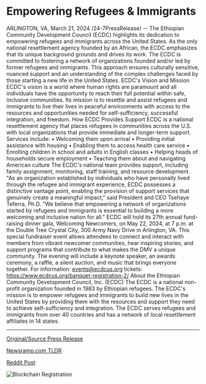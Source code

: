 # Empowering Refugees & Immigrants

ARLINGTON, VA, March 21, 2024 /24-7PressRelease/ -- The Ethiopian Community Development Council (ECDC) highlights its dedication to empowering refugees and immigrants across the United States. As the only national resettlement agency founded by an African, the ECDC emphasizes that its unique background grounds and drives its work.  The ECDC is committed to fostering a network of organizations founded and/or led by former refugees and immigrants. This approach ensures culturally sensitive, nuanced support and an understanding of the complex challenges faced by those starting a new life in the United States.  ECDC's Vision and Mission ECDC's vision is a world where human rights are paramount and all individuals have the opportunity to reach their full potential within safe, inclusive communities. Its mission is to resettle and assist refugees and immigrants to live their lives in peaceful environments with access to the resources and opportunities needed for self-sufficiency, successful integration, and freedom.  How ECDC Provides Support ECDC is a national resettlement agency that places refugees in communities across the U.S. with local organizations that provide immediate and longer-term support. Services include:  •	Welcoming them upon arrival •	Providing initial assistance with housing •	Enabling them to access health care service •	Enrolling children in school and adults in English classes •	Helping heads of households secure employment •	Teaching them about and navigating American culture  The ECDC's national team provides support, including family assignment, monitoring, staff training, and resource development.  "As an organization established by individuals who have personally lived through the refugee and immigrant experience, ECDC possesses a distinctive vantage point, enabling the provision of support services that genuinely create a meaningful impact," said President and CEO Tsehaye Teferra, Ph.D. "We believe that empowering a network of organizations started by refugees and immigrants is essential to building a more welcoming and inclusive nation for all."  ECDC will hold its 27th annual fund-raising dinner gala, Welcoming Newcomers, on May 22, 2024, at 7 p.m. at the Double Tree Crystal City, 300 Army Navy Drive in Arlington, VA.   This special fundraiser event allows attendees to connect and interact with members from vibrant newcomer communities, hear inspiring stories, and support programs that contribute to what makes the DMV a unique community. The evening will include a keynote speaker, an awards ceremony, a raffle, a silent auction, and music that brings everyone together. For information: events@ecdcus.org tickets: https://www.ecdcus.org/banquet-registration-2/  About the Ethiopian Community Development Council, Inc. (ECDC) The ECDC is a national non-profit organization founded in 1983 by Ethiopian refugees. The ECDC's mission is to empower refugees and immigrants to build new lives in the United States by providing them with the resources and support they need to achieve self-sufficiency and integration. The ECDC serves refugees and immigrants from over 40 countries and has a network of local resettlement affiliates in 14 states. 

---

[Original/Source Press Release](https://www.24-7pressrelease.com/press-release/509405/empowering-refugees-immigrants)
                    

[Newsramp.com TLDR](None) 



[Reddit Post](https://www.reddit.com/r/Lifestyle_Culture/comments/1bk0pst/ecdc_empowers_refugees_and_immigrants_across_the/) 



![Blockchain Registration](https://cdn.newsramp.app/24-7PressRelease/qrcode/243/21/palepxsp.webp)